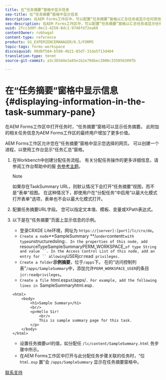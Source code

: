 ```yaml
---
title: 在“任务摘要”窗格中显示信息
seo-title: 在“任务摘要”窗格中显示信息
description: 在AEM Forms工作区中，可以配置“任务摘要”窗格以汇总任务或显示任何其他网页。
seo-description: 在AEM Forms工作区中，可以配置“任务摘要”窗格以汇总任务或显示任何其他网页。
uuid: 2fcc3d9f-0ec2-4250-8dc1-9746fd72ea60
contentOwner: robhagat
content-type: reference
products: SG_EXPERIENCEMANAGER/6.5/FORMS
topic-tags: forms-workspace
discoiquuid: 90d0f584-b598-4b21-85d7-31da5f13d404
translation-type: tm+mt
source-git-commit: a3c303d4e3a85e1b2e794bec2006c335056309fb

---
```



# 在“任务摘要”窗格中显示信息 {#displaying-information-in-the-task-summary-pane}

在AEM Forms工作区中打开任务时，“任务摘要”窗格可以显示任务摘要。 此附加的相关任务信息为AEM Forms工作区的最终用户增加了更多价值。

AEM Forms工作区允许您在“任务摘要”窗格中显示您选择的网页。 可以创建一个进程，以使用工作台显示“任务汇总”窗格。

1. 在Workbench中创建分配任务流程。 有关分配任务操作的更多详细信息，请参阅工作台帮助中的服 [务参考主题](https://help.adobe.com/en_US/AEMForms/6.1/WorkbenchHelp/)。

   >[!NOTE]
   >
   >如果存在TaskSummary URL，则默认情况下会打开“任务摘要”视图，而不是“表单”视图。 在这种情况下，即使用户在“分配任务”中启用“以最大化模式打开表单”选项，表单也不会以最大化模式打开。

1. 配置任务摘要URL字段。 您可以指定文本值、模板、变量或XPath表达式。
1. 以下是在“任务摘要”页面上显示信息的示例。

   * 登录CRXDE Lite环境，网址为 `https://[server]:[port]/lc/crx/de`。
   * `Create a node`**SampleSummary **/` under `contentt:` with type `unstructuredsling:`. In the properties of this node, add `resourceTypeSampleSummaryPERM_WORKSPACE_` of type String and value ``. In the Access Control List of this node, add an entry for `` allowing `USERjcr:read` privileges.`
   * `Create a folder`**示例摘要&#x200B;**，位于`/apps`下。 在的“访问控制列表”`/apps/SampleSummary`中，添加允许`PERM_WORKSPACE_USER`的条目`jcr:readprivileges`。
   * `Create a file `html.esp` at `/apps/`. For example, add the following lines in `SampleSummaryhtml.esp`.`

   ```
   <html>
       <body>
           <h1>Sample Summary</h1>
           <br/>
           <p>Hello Sir!
               <br/>
               This is sample summary page for this task.
           </p>
       </body>
   </html>
   ```

   * 设置任务摘要url的值，如分配任 `/lc/content/SampleSummary.html` 务步骤中所示。
   * 在AEM Forms工作区中打开与此分配任务步骤关联的任务时，“位 `html.esp` 置”会 `/apps/SampleSummary` 显示在任务摘要窗格中。


[联系支持](https://www.adobe.com/account/sign-in.supportportal.html)
